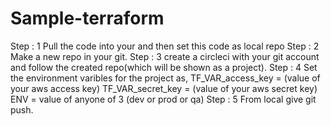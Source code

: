 # Sample-terraform
Step : 1
Pull the code into your and then set this code as local repo
Step : 2
Make a new repo in your git.
Step : 3
create a circleci with your git account and follow the created repo(which will be shown as a project).
Step : 4
Set the environment varibles for the project as,
TF_VAR_access_key = (value of your aws access key)
TF_VAR_secret_key = (value of your aws secret key)
ENV = value of anyone of 3 (dev or prod or qa)
Step : 5 
From local give git push. 
